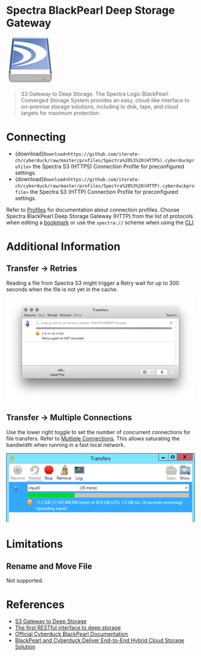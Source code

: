 Spectra BlackPearl Deep Storage Gateway
====

![Spectra Drive Icon](_images/spectra_128x128.png)

> S3 Gateway to Deep Storage. The Spectra Logic BlackPearl Converged Storage System provides an easy, cloud-like interface to on-premise storage solutions, including to disk, tape, and cloud targets for maximum protection.

# Connecting

- {download}`Download<https://github.com/iterate-ch/cyberduck/raw/master/profiles/Spectra%20S3%20(HTTPS).cyberduckprofile>` the Spectra S3 (HTTPS) Connection Profile for preconfigured settings.
- {download}`Download<https://github.com/iterate-ch/cyberduck/raw/master/profiles/Spectra%20S3%20(HTTP).cyberduckprofile>` the Spectra S3 (HTTP) Connection Profile for preconfigured settings.

Refer to [Profiles](../cyberduck/connection.md#connection-profiles) for documentation about connection profiles. Choose Spectra BlackPearl Deep Storage Gateway (HTTP) from the list of protocols when editing a [bookmark](../cyberduck/bookmarks.md) or use the `spectra://` scheme when using the [CLI](../cli/index.md).

# Additional Information

## Transfer → Retries

Reading a file from Spectra S3 might trigger a Retry wait for up to 300 seconds when the file is not yet in the cache.

![Cache Retry](_images/Cache_Retry.png)

## Transfer → Multiple Connections

Use the lower right toggle to set the number of concurrent connections for file transfers. Refer to [Multiple Connections](../cyberduck/transfer.md#connections). This allows saturating the bandwidth when running in a fast local network.

![10GbE Transfer](_images/10GbE_Transfer.png)

# Limitations

## Rename and Move File

Not supported.

# References

- [S3 Gateway to Deep Storage](https://www.spectralogic.com/products/blackpearl/)
- [The first RESTful interface to deep storage](https://www.spectralogic.com/products/spectra-s3/)
- [Official Cyberduck BlackPearl Documentation](https://developer.spectralogic.com/cyberduck/)
- [BlackPearl and Cyberduck Deliver End-to-End Hybrid Cloud Storage Solution](https://edge.spectralogic.com/index.cfm?&fuseaction=home.displayFile&DocID=4839)